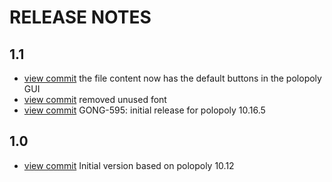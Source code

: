 RELEASE NOTES
=============

## 1.1

- [view commit](https://github.com/atex-community-plugins/file-plugin/commit/a5081957c8b3a913ca6b0b1a2878e597ac80a266) the file content now has the default buttons in the polopoly GUI
- [view commit](https://github.com/atex-community-plugins/file-plugin/commit/46295a57f11e434dc4b2f0b07bcace75a305d72c) removed unused font
- [view commit](https://github.com/atex-community-plugins/file-plugin/commit/d5d803c39a2ecfe416a8ae53f184d1ea1b15469b) GONG-595: initial release for polopoly 10.16.5

## 1.0

- [view commit](https://github.com/atex-community-plugins/webresource-compactor/commit/7e134a12804c54f1950f2127cc93a8ade4414aea) Initial version based on polopoly 10.12
